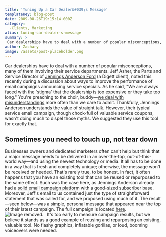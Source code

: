 ```yaml
---
title: 'Tuning Up a Car Dealer&#039;s Message'
templateKey: blog-post
date: 2009-08-26T19:15:14.000Z
category: 
  -Clients, Marketing
alias: tuning-car-dealer-s-message
summary: > 
 Car dealerships have to deal with a number of popular misconceptions, many of them involving their service departments. Jeff Asher, the Parts and Service Director of Jennings Anderson Ford (a Digett client), noted this recently during a discussion about ways to improve the performance of email campaigns announcing service specials. As he said, "We are always faced with the 'stigma' that the dealership is too expensive or they take too long." You're preaching to the choir, buddy—we deal with misunderstandings more often than we care to admit.
author: Zachary
image: /assets/post-placeholder.png
---
```


Car dealerships have to deal with a number of popular misconceptions, many of them involving their service departments. Jeff Asher, the Parts and Service Director of [Jennings Anderson Ford](http://www.jenningsandersonford.com/) (a Digett client), noted this recently during a discussion about ways to improve the performance of email campaigns announcing service specials. As he said, "We are always faced with the 'stigma' that the dealership is too expensive or they take too long." You're preaching to the choir, buddy—[we deal with misunderstandings](/insights/we-sent-invitations-forgot-party) more often than we care to admit. Thankfully, Jennings Anderson understands the value of straight talk. However, their typical service email campaign, though chock-full of valuable service coupons, wasn't doing much to dispel those myths. We suggested they use this tool for exactly that.

Sometimes you need to touch up, not tear down
---------------------------------------------

Businesses owners and dedicated marketers often can't help but think that a major message needs to be delivered in an over-the-top, out-of-this-world way—and using the newest technology or media. It all has to be done in a way that is fresh and completely unique; otherwise, the message won't be received or heeded. That's rarely true, to be honest. In fact, it often happens that you have an existing tool that can be reused or repurposed to the same effect. Such was the case here, as Jennings Anderson already had a [solid email campaign platform](http://www.campaignmonitor.com) with a good-sized subscriber base. Moreover, Jeff's email to us contained just the type of straightforward statement that was called for, and we proposed using much of it. The result—seen below—was a simple, personal message that appeared near the top of their latest campaign. The full campaign is located [here](http://campaign.digett.com/T/ViewEmail/r/6B54527E4F1BFE22).   ![Image removed.](/core/misc/icons/e32700/error.svg "This image has been removed. For security reasons, only images from the local domain are allowed.")   It's too early to measure campaign results, but we believe it stands as a good example of reusing and repurposing an existing, valuable tool. No flashy graphics, inflatable gorillas, or loud, booming voiceovers were needed.